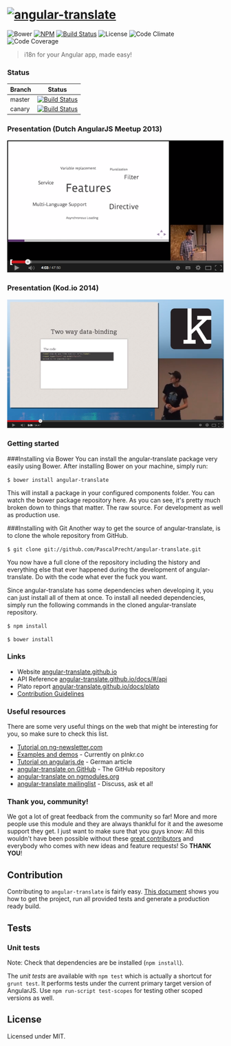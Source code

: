 # [![angular-translate](https://raw.github.com/angular-translate/angular-translate/canary/identity/logo/angular-translate-alternative/angular-translate_alternative_medium2.png)](http://angular-translate.github.io)

![Bower](https://img.shields.io/bower/v/angular-translate.svg) [![NPM](https://img.shields.io/npm/v/angular-translate.svg)](https://www.npmjs.com/package/angular-translate) [![Build Status](https://img.shields.io/travis/angular-translate/angular-translate.svg)](https://travis-ci.org/angular-translate/angular-translate) ![License](https://img.shields.io/npm/l/angular-translate.svg) ![Code Climate](https://img.shields.io/codeclimate/github/angular-translate/angular-translate.svg) ![Code Coverage](https://img.shields.io/codeclimate/coverage/github/angular-translate/angular-translate.svg)


> i18n for your Angular app, made easy!

### Status
| Branch        | Status         |
| ------------- |:-------------:|
| master        | [![Build Status](https://travis-ci.org/angular-translate/angular-translate.svg?branch=master)](https://travis-ci.org/angular-translate/angular-translate) |
| canary        |[![Build Status](https://travis-ci.org/angular-translate/angular-translate.svg?branch=canary)](https://travis-ci.org/angular-translate/angular-translate)     |

### Presentation (Dutch AngularJS Meetup 2013)
[![angular-translate Talk](presentation.png)](https://www.youtube.com/watch?v=9CWifOK_Wi8)

### Presentation (Kod.io 2014)
[![angular-translate Talk](presentation2.png)](https://www.youtube.com/watch?v=C7xqaExvaQ4)

### Getting started

###Installing via Bower
You can install the angular-translate package very easily using Bower. After installing Bower on your machine, simply run:

`
$ bower install angular-translate
`

This will install a package in your configured components folder. You can watch the bower package repository here. As you can see, it's pretty much broken down to things that matter. The raw source. For development as well as production use.

###Installing with Git
Another way to get the source of angular-translate, is to clone the whole repository from GitHub.

`
$ git clone git://github.com/PascalPrecht/angular-translate.git
`

You now have a full clone of the repository including the history and everything else that ever happened during the development of angular-translate. Do with the code what ever the fuck you want.

Since angular-translate has some dependencies when developing it, you can just install all of them at once. To install all needed dependencies, simply run the following commands in the cloned angular-translate repository.

`
$ npm install
`

`
$ bower install
`

### Links
* Website [angular-translate.github.io](https://angular-translate.github.io/)
* API Reference [angular-translate.github.io/docs/#/api](https://angular-translate.github.io/docs/#/api)
* Plato report [angular-translate.github.io/docs/plato](https://angular-translate.github.io/docs/plato)
* [Contribution Guidelines](https://github.com/angular-translate/angular-translate/blob/master/CONTRIBUTING.md)

### Useful resources
There are some very useful things on the web that might be interesting for you,
so make sure to check this list.

- [Tutorial on ng-newsletter.com](http://ng-newsletter.com/posts/angular-translate.html)
- [Examples and demos](https://github.com/angular-translate/angular-translate/wiki/Demos) - Currently on plnkr.co
- [Tutorial on angularjs.de](http://angularjs.de/artikel/angularjs-i18n-ng-translate) - German article
- [angular-translate on GitHub](https://github.com/angular-translate/angular-translate) - The GitHub repository
- [angular-translate on ngmodules.org](http://ngmodules.org/modules/angular-translate)
- [angular-translate mailinglist](https://groups.google.com/forum/#!forum/angular-translate) - Discuss, ask et al!

### Thank you, community!
We got a lot of great feedback from the community so far! More and more people
use this module and they are always thankful for it and the awesome support they
get. I just want to make sure that you guys know: All this wouldn't have been
possible without these [great contributors](https://github.com/angular-translate/angular-translate/contributors)
and everybody who comes with new ideas and feature requests! So **THANK YOU**!

## Contribution

Contributing to <code>angular-translate</code> is fairly easy. [This document](CONTRIBUTING.md) shows you how to
get the project, run all provided tests and generate a production ready build.

## Tests

### Unit tests

Note: Check that dependencies are be installed (`npm install`).

The *unit tests* are available with `npm test` which is actually a shortcut for `grunt test`. It performs tests under the current primary target version of AngularJS. Use `npm run-script test-scopes` for testing other scoped versions as well.

## License

Licensed under MIT.
